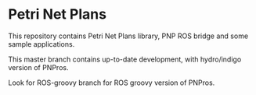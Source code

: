 Petri Net Plans
===============

This repository contains Petri Net Plans library, PNP ROS bridge and some sample applications.

This master branch contains up-to-date development, with hydro/indigo version of PNPros.

Look for ROS-groovy branch for ROS groovy version of PNPros.

